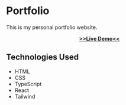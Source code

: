 # Portfolio

This is my personal portfolio website.

<p align="center">
  <a href="https://eyyuep-portfolio.vercel.app"> <b>>>Live Demo<< </b> </a>
</p>

## Technologies Used

- HTML
- CSS
- TypeScript
- React
- Tailwind
